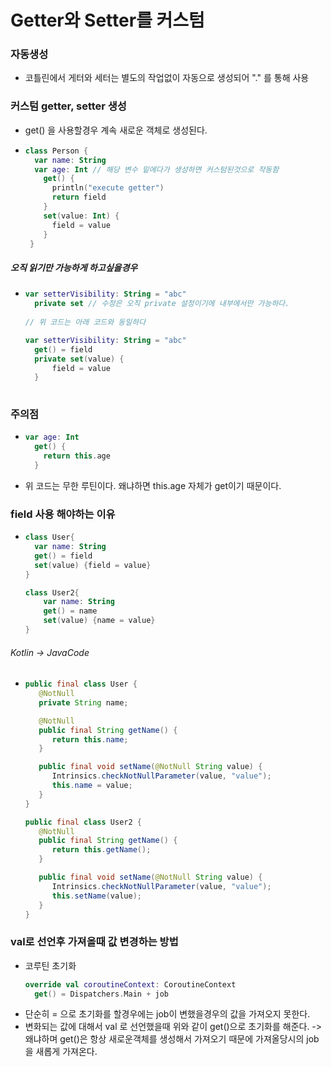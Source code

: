 # Getter와 Setter를 커스텀
### 자동생성
* 코틀린에서 게터와 세터는 별도의 작업없이 자동으로 생성되어 "." 를 통해 사용
### 커스텀 getter, setter 생성
* get() 을 사용할경우 계속 새로운 객체로 생성된다.
* ```kotlin
  class Person {
    var name: String
    var age: Int // 해당 변수 밑에다가 생성하면 커스텀된것으로 작동함
      get() {
        println("execute getter")
        return field
      }
      set(value: Int) {
        field = value
      }
   }
##### 오직 읽기만 가능하게 하고싶을경우
* ```kotlin
  var setterVisibility: String = "abc" 
    private set // 수정은 오직 private 설정이기에 내부에서만 가능하다.
    
  // 위 코드는 아래 코드와 동일하다
  
  var setterVisibility: String = "abc" 
    get() = field
    private set(value) { 
        field = value 
    }
   
### 주의점
* ```kotlin
  var age: Int
    get() {
      return this.age
    }
* 위 코드는 무한 루틴이다. 왜냐하면 this.age 자체가 get이기 때문이다.

### field 사용 해야하는 이유
* ```kotlin
  class User{
    var name: String
    get() = field
    set(value) {field = value}
  }

  class User2{
      var name: String
      get() = name
      set(value) {name = value}
  }
###### Kotlin -> JavaCode
* ```java
  public final class User {
     @NotNull
     private String name;

     @NotNull
     public final String getName() {
        return this.name;
     }

     public final void setName(@NotNull String value) {
        Intrinsics.checkNotNullParameter(value, "value");
        this.name = value;
     }
  }

  public final class User2 {
     @NotNull
     public final String getName() {
        return this.getName();
     }

     public final void setName(@NotNull String value) {
        Intrinsics.checkNotNullParameter(value, "value");
        this.setName(value);
     }
  }
  
### val로 선언후 가져올때 값 변경하는 방법
* 코루틴 초기화
  ```kotlin
  override val coroutineContext: CoroutineContext
    get() = Dispatchers.Main + job
* 단순히 = 으로 초기화를 할경우에는 job이 변했을경우의 값을 가져오지 못한다.
* 변화되는 값에 대해서 val 로 선언했을때 위와 같이 get()으로 초기화를 해준다.  ->  왜냐하며 get()은 항상 새로운객체를 생성해서 가져오기 때문에 가져올당시의 job을 새롭게 가져온다.
  
  
  
